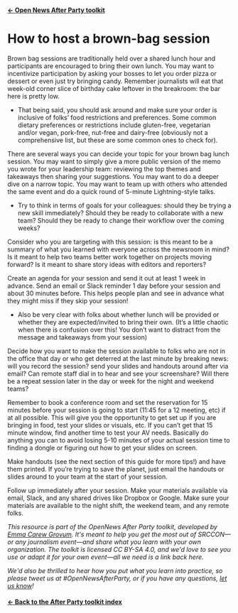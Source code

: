 ---
---

#### [&larr; Open News After Party toolkit](/share)
# How to host a brown-bag session

Brown bag sessions are traditionally held over a shared lunch hour and participants are encouraged to bring their own lunch. You may want to incentivize participation by asking your bosses to let you order pizza or dessert or even just try bringing candy. Remember journalists will eat that week-old corner slice of birthday cake leftover in the breakroom: the bar here is pretty low. 

* That being said, you should ask around and make sure your order is inclusive of folks’ food restrictions and preferences. Some common dietary preferences or restrictions include gluten-free, vegetarian and/or vegan, pork-free, nut-free and dairy-free (obviously not a comprehensive list, but these are some common ones to check for).

There are several ways you can decide your topic for your brown bag lunch session. You may want to simply give a more public version of the memo you wrote for your leadership team: reviewing the top themes and takeaways then sharing your suggestions. You may want to do a deeper dive on a narrow topic. You may want to team up with others who attended the same event and do a quick round of 5-minute Lightning-style talks. 

* Try to think in terms of goals for your colleagues: should they be trying a new skill immediately? Should they be ready to collaborate with a new team? Should they be ready to change their workflow over the coming weeks? 

Consider who you are targeting with this session: is this meant to be a summary of what you learned with everyone across the newsroom in mind? Is it meant to help two teams better work together on projects moving forward? Is it meant to share story ideas with editors and reporters? 

Create an agenda for your session and send it out at least 1 week in advance. Send an email or Slack reminder 1 day before your session and about 30 minutes before. This helps people plan and see in advance what they might miss if they skip your session! 

* Also be very clear with folks about whether lunch will be provided or whether they are expected/invited to bring their own. (It’s a little chaotic when there is confusion over this! You don’t want to distract from the message and takeaways from your session) 

Decide how you want to make the session available to folks who are not in the office that day or who get deterred at the last minute by breaking news: will you record the session? send your slides and handouts around after via email? Can remote staff dial in to hear and see your screenshare? Will there be a repeat session later in the day or week for the night and weekend teams? 

Remember to book a conference room and set the reservation for 15 minutes before your session is going to start (11:45 for a 12 meeting, etc) if at all possible. This will give you the opportunity to get set up if you are bringing in food, test your slides or visuals, etc. If you can’t get that 15 minute window, find another time to test your AV needs. Basically do anything you can to avoid losing 5-10 minutes of your actual session time to finding a dongle or figuring out how to get your slides on screen.

Make handouts (see the next section of this guide for more tips!) and have them printed. If you’re trying to save the planet, just email the handouts or slides around to your team at the start of your session. 

Follow up immediately after your session. Make your materials available via email, Slack, and any shared drives like Dropbox or Google. Make sure your materials are available to the night shift, the weekend team, and any remote folks.


_This resource is part of the OpenNews After Party toolkit, developed by [Emma Carew Grovum](https://twitter.com/emmacarew). It's meant to help you get the most out of SRCCON—or any journalism event—and share what you learn with your own organization. The toolkit is licensed CC BY-SA 4.0, and we'd love to see you use or adapt it for your own event—all we need is a link back here._

_We'd also be thrilled to hear how you put what you learn into practice, so please tweet us at #OpenNewsAfterParty, or if you have any questions, [let us know](mailto:info@opennews.org)!_

#### [&larr; Back to the After Party toolkit index](/share)
